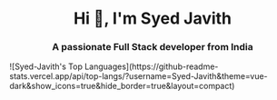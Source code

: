 <h1 align="center">Hi 👋, I'm Syed Javith</h1>
<h3 align="center">A passionate Full Stack developer from India</h3>
![Syed-Javith's Top Languages](https://github-readme-stats.vercel.app/api/top-langs/?username=Syed-Javith&theme=vue-dark&show_icons=true&hide_border=true&layout=compact)
